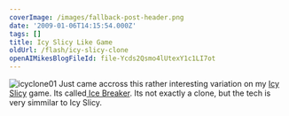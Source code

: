 ```yaml
---
coverImage: /images/fallback-post-header.png
date: '2009-01-06T14:15:54.000Z'
tags: []
title: Icy Slicy Like Game
oldUrl: /flash/icy-slicy-clone
openAIMikesBlogFileId: file-Ycds2Qsmo4lUtexY1c1LI7ot
---
```


![icyclone01](/wp-content/uploads/2009/01/icyclone01.png "icyclone01")
Just came accross this rather interesting variation on my [Icy Slicy](https://www.mikecann.co.uk/?p=255) game. Its called[ Ice Breaker](https://www.nitrome.com/games/icebreaker/). Its not exactly a clone, but the tech is very simmilar to Icy Slicy.
